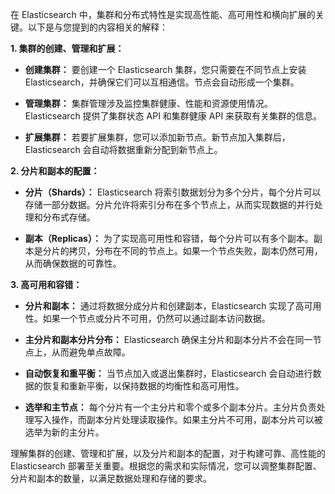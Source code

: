 在 Elasticsearch 中，集群和分布式特性是实现高性能、高可用性和横向扩展的关键。以下是与您提到的内容相关的解释：

**1. 集群的创建、管理和扩展：**

- **创建集群：** 要创建一个 Elasticsearch 集群，您只需要在不同节点上安装 Elasticsearch，并确保它们可以互相通信。节点会自动形成一个集群。

- **管理集群：** 集群管理涉及监控集群健康、性能和资源使用情况。Elasticsearch 提供了集群状态 API 和集群健康 API 来获取有关集群的信息。

- **扩展集群：** 若要扩展集群，您可以添加新节点。新节点加入集群后，Elasticsearch 会自动将数据重新分配到新节点上。

**2. 分片和副本的配置：**

- **分片（Shards）：** Elasticsearch 将索引数据划分为多个分片，每个分片可以存储一部分数据。分片允许将索引分布在多个节点上，从而实现数据的并行处理和分布式存储。

- **副本（Replicas）：** 为了实现高可用性和容错，每个分片可以有多个副本。副本是分片的拷贝，分布在不同的节点上。如果一个节点失败，副本仍然可用，从而确保数据的可靠性。

**3. 高可用和容错：**

- **分片和副本：** 通过将数据分成分片和创建副本，Elasticsearch 实现了高可用性。如果一个节点或分片不可用，仍然可以通过副本访问数据。

- **主分片和副本分片分布：** Elasticsearch 确保主分片和副本分片不会在同一节点上，从而避免单点故障。

- **自动恢复和重平衡：** 当节点加入或退出集群时，Elasticsearch 会自动进行数据的恢复和重新平衡，以保持数据的均衡性和高可用性。

- **选举和主节点：** 每个分片有一个主分片和零个或多个副本分片。主分片负责处理写入操作，而副本分片处理读取操作。如果主分片不可用，副本分片可以被选举为新的主分片。

理解集群的创建、管理和扩展，以及分片和副本的配置，对于构建可靠、高性能的 Elasticsearch 部署至关重要。根据您的需求和实际情况，您可以调整集群配置、分片和副本的数量，以满足数据处理和存储的要求。
